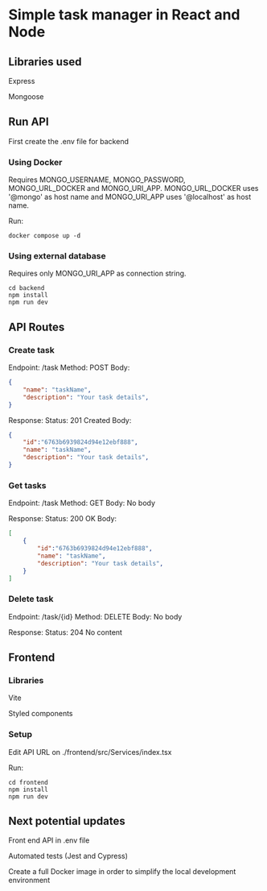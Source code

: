 # Simple task manager in React and Node

## Libraries used

Express

Mongoose

## Run API

First create the .env file for backend

### Using Docker

Requires MONGO_USERNAME, MONGO_PASSWORD, MONGO_URL_DOCKER and MONGO_URI_APP.
MONGO_URL_DOCKER uses '@mongo' as host name and MONGO_URI_APP uses '@localhost' as host name.

Run:

```shell
docker compose up -d
```

### Using external database

Requires only MONGO_URI_APP as connection string.

```shell
cd backend
npm install
npm run dev
```

## API Routes

### Create task

Endpoint: /task
Method: POST
Body:

```JSON
{
    "name": "taskName",
    "description": "Your task details",
}
```

Response:
Status: 201 Created
Body:

```JSON
{
    "id":"6763b6939824d94e12ebf888",
    "name": "taskName",
    "description": "Your task details",
}
```

### Get tasks

Endpoint: /task
Method: GET
Body: No body

Response:
Status: 200 OK
Body:

```JSON
[
    {
        "id":"6763b6939824d94e12ebf888",
        "name": "taskName",
        "description": "Your task details",
    }
]
```

### Delete task

Endpoint: /task/{id}
Method: DELETE
Body: No body

Response:
Status: 204 No content

## Frontend

### Libraries

Vite

Styled components

### Setup

Edit API URL on ./frontend/src/Services/index.tsx

Run:

```shell
cd frontend
npm install
npm run dev
```

## Next potential updates

Front end API in .env file

Automated tests (Jest and Cypress)

Create a full Docker image in order to simplify the local development environment
